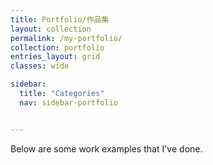 ```yaml
---
title: Portfolio/作品集
layout: collection
permalink: /my-portfolio/
collection: portfolio
entries_layout: grid
classes: wide

sidebar:
  title: "Categories"
  nav: sidebar-portfolio


---
```


Below are some work examples that I've done.


